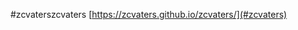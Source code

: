 <a name="https://zcvaters.github.io/zcvaters/">#zcvaters</a>zcvaters
[https://zcvaters.github.io/zcvaters/](#zcvaters)

